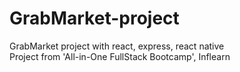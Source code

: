 # GrabMarket-project
GrabMarket project with react, express, react native<br />
Project from 'All-in-One FullStack Bootcamp', Inflearn
